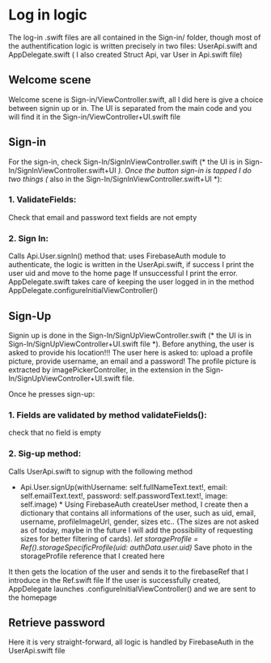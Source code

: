 # Log in logic
The log-in .swift files are all contained in the Sign-in/ folder, though most of the authentification logic is written precisely in two files: UserApi.swift and AppDelegate.swift ( I also created Struct Api, var User in Api.swift file)

## Welcome scene
Welcome scene is Sign-in/ViewController.swift, all I did here is give a choice between signin up or in. The UI is separated from the main code and you will find it in the Sign-in/ViewController+UI.swift file

## Sign-in
For the sign-in, check Sign-In/SignInViewController.swift (* the UI is in Sign-In/SignInViewController.swift+UI *). Once the button sign-in is tapped I do two things (* also in the Sign-In/SignInViewController.swift+UI *):
### 1. ValidateFields:
Check that email and password text fields are not empty
### 2. Sign In:
Calls Api.User.signIn() method that: uses FirebaseAuth module to authenticate, the logic is written in the UserApi.swift, if success I print the user uid and move to the home page
If unsuccessful I print the error. AppDelegate.swift takes care of keeping the user logged in in the method AppDelegate.configureInitialViewController()

## Sign-Up
Signin up is done in the Sign-In/SignUpViewController.swift (* the UI is in Sign-In/SignUpViewController+UI.swift file *).
Before anything, the user is asked to provide his location!!!
The user here is asked to: upload a profile picture, provide username, an email and a password! 
The profile picture is extracted by imagePickerController, in the extension in the Sign-In/SignUpViewController+UI.swift file.

Once he presses sign-up:
### 1. Fields are validated by method validateFields():
check that no field is empty
### 2. Sig-up method:
Calls UserApi.swift to signup with the following method
* Api.User.signUp(withUsername: self.fullNameText.text!, email: self.emailText.text!, password: self.passwordText.text!, image: self.image) *
Using FirebaseAuth createUser method, I create then a dictionary that contains all informations of the user, such as uid, email, username, profileImageUrl, gender, sizes etc..
{The sizes are not asked as of today, maybe in the future I will add the possibility of requesting sizes for better filtering of cards).
*let storageProfile = Ref().storageSpecificProfile(uid: authData.user.uid)*
Save photo in the storageProfile reference that I created here

It then gets the location of the user and sends it to the firebaseRef that I introduce in the Ref.swift file
If the user is successfully created, AppDelegate launches .configureInitialViewController() and we are sent to the homepage

## Retrieve password
Here it is very straight-forward, all logic is handled by FirebaseAuth in the UserApi.swift file



        






